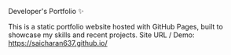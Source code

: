 Developer's Portfolio ✨

This is a static portfolio website hosted with GitHub Pages, built to showcase my skills and recent projects. Site URL / Demo: https://saicharan637.github.io/
